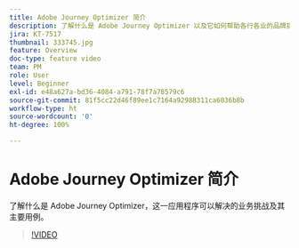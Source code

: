 ```yaml
---
title: Adobe Journey Optimizer 简介
description: 了解什么是 Adobe Journey Optimizer 以及它如何帮助各行各业的品牌提高 ROI 和应对重大营销挑战。
jira: KT-7517
thumbnail: 333745.jpg
feature: Overview
doc-type: feature video
team: PM
role: User
level: Beginner
exl-id: e48a627a-bd36-4084-a791-78f7a78579c6
source-git-commit: 81f5cc22d46f89ee1c7164a92988311ca6036b8b
workflow-type: ht
source-wordcount: '0'
ht-degree: 100%

---
```


# Adobe Journey Optimizer 简介

了解什么是 Adobe Journey Optimizer，这一应用程序可以解决的业务挑战及其主要用例。

>[!VIDEO](https://video.tv.adobe.com/v/333745?quality=12&learn=on)
